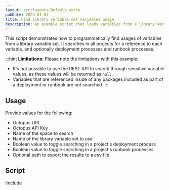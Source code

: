 ```yaml
---
layout: src/layouts/Default.astro
pubDate: 2023-01-01
title: Find library variable set variables usage
description: An example script that loads variables from a library variable set and finds usages in project variables, and optionally deployment processes and runbooks.
---
```


This script demonstrates how to programmatically find usages of variables from a library variable set. It searches in all projects for a reference to each variable, and optionally deployment processes and runbook processes.

:::hint
**Limitations:** 
Please note the limitations with this example:
- It's not possible to use the REST API to search through sensitive variable values, as these values will be returned as `null`.
- Variables that are referenced inside of any packages included as part of a deployment or runbook are not searched.
:::

## Usage

Provide values for the following:
- Octopus URL
- Octopus API Key
- Name of the space to search
- Name of the library variable set to use
- Boolean value to toggle searching in a project's deployment process
- Boolean value to toggle searching in a project's runbook processes
- Optional path to export the results to a csv file

## Script

!include <find-variableset-variables-usage-scripts>
